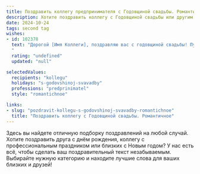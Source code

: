 ```yaml
---
title: Поздравить коллегу предпринимателя с Годовщиной свадьбы. Романтичное
description: Хотите поздравить коллегу с Годовщиной свадьбы или другим праздником? Наш ИИ создаст незабываемое поздравление, а вы обязательно выделитесь среди других.  
date: 2024-10-24
tags: second tag
wishes:
- id: 102378
  text: "Дорогой [Имя Коллеги], поздравляю вас с годовщиной свадьбы! Пусть ваша любовь, яркая и неповторимая, как ваш успешный бизнес,  с каждым годом становится все крепче и нежнее.  Желаю вам бесконечного счастья, взаимопонимания и  долгого-долгого пути, усыпанного  романтикой и нежностью.  Пусть ваш семейный очаг всегда будет полон тепла, света и любви!
  "
  rating: "undefined"
  updated: "null"

selectedValues:
  recipients: "kollegu"
  holidays: "s-godovshinoj-svavadby"
  professions: "predprinimatel"
  style: "romantichnoe"

links:
- slug: "pozdravit-kollegu-s-godovshinoj-svavadby-romantichnoe"
  title: "Поздравить коллегу с Годовщиной свадьбы. Романтичное"
---
```


Здесь вы найдете отличную подборку поздравлений на любой случай. 
Хотите поздравить друга с днём рождения, коллегу с профессиональным праздником или близких с Новым годом? У нас есть всё, чтобы сделать ваш поздравительный текст незабываемым. Выбирайте нужную категорию и находите лучшие слова для ваших близких и друзей!

